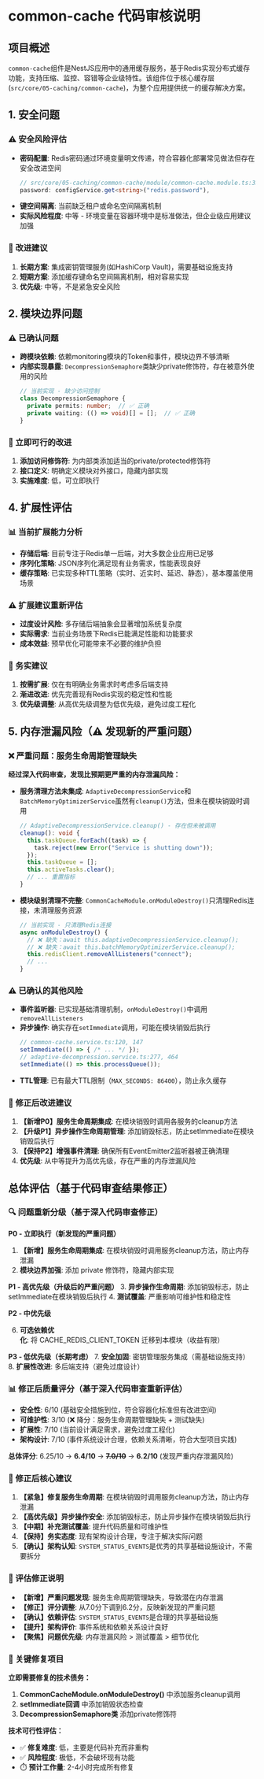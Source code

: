 # common-cache 代码审核说明

## 项目概述

`common-cache`组件是NestJS应用中的通用缓存服务，基于Redis实现分布式缓存功能，支持压缩、监控、容错等企业级特性。该组件位于核心缓存层(`src/core/05-caching/common-cache`)，为整个应用提供统一的缓存解决方案。

## 1. 安全问题

### ⚠️ 安全风险评估
- **密码配置**: Redis密码通过环境变量明文传递，符合容器化部署常见做法但存在安全改进空间
  ```typescript
  // src/core/05-caching/common-cache/module/common-cache.module.ts:33
  password: configService.get<string>("redis.password"),
  ```
- **键空间隔离**: 当前缺乏租户或命名空间隔离机制
- **实际风险程度**: 中等 - 环境变量在容器环境中是标准做法，但企业级应用建议加强

### 🔧 改进建议
1. **长期方案**: 集成密钥管理服务(如HashiCorp Vault)，需要基础设施支持
2. **短期方案**: 添加缓存键命名空间隔离机制，相对容易实现
3. **优先级**: 中等，不是紧急安全风险



## 2. 模块边界问题

### ⚠️ 已确认问题
- **跨模块依赖**: 依赖monitoring模块的Token和事件，模块边界不够清晰
- **内部实现暴露**: `DecompressionSemaphore`类缺少private修饰符，存在被意外使用的风险
  ```typescript
  // 当前实现 - 缺少访问控制
  class DecompressionSemaphore {
    private permits: number;  // ✅ 正确
    private waiting: (() => void)[] = [];  // ✅ 正确
  }
  ```

### 🔧 立即可行的改进
1. **添加访问修饰符**: 为内部类添加适当的private/protected修饰符
2. **接口定义**: 明确定义模块对外接口，隐藏内部实现
3. **实施难度**: 低，可立即执行

## 4. 扩展性评估

### 📊 当前扩展能力分析
- **存储后端**: 目前专注于Redis单一后端，对大多数企业应用已足够
- **序列化策略**: JSON序列化满足现有业务需求，性能表现良好
- **缓存策略**: 已实现多种TTL策略（实时、近实时、延迟、静态），基本覆盖使用场景

### ⚠️ 扩展建议重新评估
- **过度设计风险**: 多存储后端抽象会显著增加系统复杂度
- **实际需求**: 当前业务场景下Redis已能满足性能和功能要求
- **成本效益**: 预早优化可能带来不必要的维护负担

### 🔧 务实建议
1. **按需扩展**: 仅在有明确业务需求时考虑多后端支持
2. **渐进改进**: 优先完善现有Redis实现的稳定性和性能
3. **优先级调整**: 从高优先级调整为低优先级，避免过度工程化

## 5. 内存泄漏风险（⚠️ 发现新的严重问题）

### ❌ 严重问题：服务生命周期管理缺失
**经过深入代码审查，发现比预期更严重的内存泄漏风险：**

- **服务清理方法未集成**: `AdaptiveDecompressionService`和`BatchMemoryOptimizerService`虽然有`cleanup()`方法，但未在模块销毁时调用
  ```typescript
  // AdaptiveDecompressionService.cleanup() - 存在但未被调用
  cleanup(): void {
    this.taskQueue.forEach((task) => {
      task.reject(new Error("Service is shutting down"));
    });
    this.taskQueue = [];
    this.activeTasks.clear();
    // ... 重置指标
  }
  ```

- **模块级别清理不完整**: `CommonCacheModule.onModuleDestroy()`只清理Redis连接，未清理服务资源
  ```typescript
  // 当前实现 - 只清理Redis连接
  async onModuleDestroy() {
    // ❌ 缺失：await this.adaptiveDecompressionService.cleanup();
    // ❌ 缺失：await this.batchMemoryOptimizerService.cleanup();
    this.redisClient.removeAllListeners("connect");
    // ...
  }
  ```

### ⚠️ 已确认的其他风险
- **事件监听器**: 已实现基础清理机制，`onModuleDestroy()`中调用`removeAllListeners`
- **异步操作**: 确实存在`setImmediate`调用，可能在模块销毁后执行
  ```typescript
  // common-cache.service.ts:120, 147
  setImmediate(() => { /* ... */ });
  // adaptive-decompression.service.ts:277, 464
  setImmediate(() => this.processQueue());
  ```
- **TTL管理**: 已有最大TTL限制（`MAX_SECONDS: 86400`），防止永久缓存

### 🔧 修正后改进建议
1. **【新增P0】服务生命周期集成**: 在模块销毁时调用各服务的cleanup方法
2. **【升级P1】异步操作生命周期管理**: 添加销毁标志，防止setImmediate在模块销毁后执行
3. **【保持P2】增强事件清理**: 确保所有EventEmitter2监听器被正确清理
4. **优先级**: 从中等提升为高优先级，存在严重的内存泄漏风险

## 总体评估（基于代码审查结果修正）

### 🔍 问题重新分级（基于深入代码审查修正）
**P0 - 立即执行（新发现的严重问题）**
1. **【新增】服务生命周期集成**: 在模块销毁时调用服务cleanup方法，防止内存泄漏
2. **模块边界加强**: 添加 private 修饰符，隐藏内部实现

**P1 - 高优先级（升级后的严重问题）**
3. **异步操作生命周期**: 添加销毁标志，防止setImmediate在模块销毁后执行
4. **测试覆盖**: 严重影响可维护性和稳定性

**P2 - 中优先级**

6. **可选依赖优化**: 将 CACHE_REDIS_CLIENT_TOKEN 迁移到本模块（收益有限）

**P3 - 低优先级（长期考虑）**
7. **安全加固**: 密钥管理服务集成（需基础设施支持）
8. **扩展性改进**: 多后端支持（避免过度设计）

### 📊 修正后质量评分（基于深入代码审查重新评估）

- **安全性**: 6/10 (基础安全措施到位，符合容器化标准但有改进空间)
- **可维护性**: 3/10 (❌ 降分：服务生命周期管理缺失 + 测试缺失)
- **扩展性**: 7/10 (当前设计满足需求，避免过度工程化)
- **架构设计**: 7/10 (事件系统设计合理，依赖关系清晰，符合大型项目实践)

**总体评分**: 6.25/10 → **6.4/10** → ~~**7.0/10**~~ → **6.2/10** (发现严重内存泄漏风险)

### 🎯 修正后核心建议
1. **【紧急】修复服务生命周期**: 在模块销毁时调用服务cleanup方法，防止内存泄漏
3. **【高优先级】异步操作安全**: 添加销毁标志，防止异步操作在模块销毁后执行
4. **【中期】补充测试覆盖**: 提升代码质量和可维护性
5. **【保持】务实态度**: 现有架构设计合理，专注于解决实际问题
6. **【确认】架构认知**: `SYSTEM_STATUS_EVENTS`是优秀的共享基础设施设计，不需要拆分

### 📝 评估修正说明
- **【新增】严重问题发现**: 服务生命周期管理缺失，导致潜在内存泄漏
- **【修正】评分调整**: 从7.0分下调到6.2分，反映新发现的严重问题
- **【确认】依赖评估**: `SYSTEM_STATUS_EVENTS`是合理的共享基础设施
- **【提升】架构评价**: 事件系统和依赖关系设计良好
- **【聚焦】问题优先级**: 内存泄漏风险 > 测试覆盖 > 细节优化

### 🚨 关键修复项目
**立即需要修复的技术债务：**
1. **CommonCacheModule.onModuleDestroy()** 中添加服务cleanup调用
2. **setImmediate回调** 中添加销毁状态检查
3. **DecompressionSemaphore类** 添加private修饰符

**技术可行性评估：**
- ✅ **修复难度**: 低，主要是代码补充而非重构
- ✅ **风险程度**: 极低，不会破坏现有功能
- ⏱️ **预计工作量**: 2-4小时完成所有修复